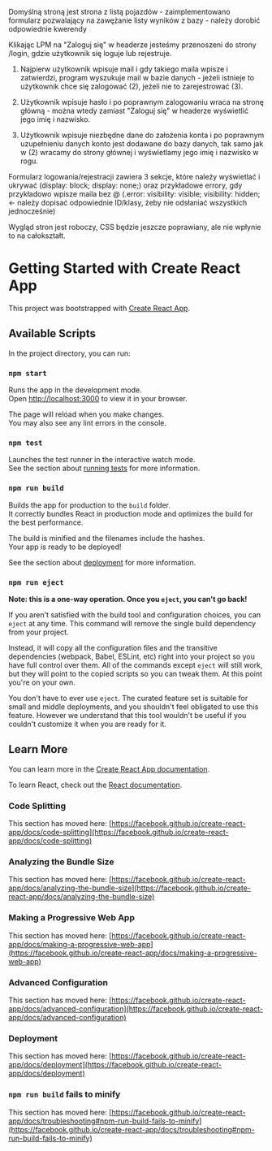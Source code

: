 Domyślną stroną jest strona z listą pojazdów - zaimplementowano formularz pozwalający na zawężanie listy wyników z bazy - należy dorobić odpowiednie kwerendy

Klikając LPM na "Zaloguj się" w headerze jesteśmy przenoszeni do strony /login, gdzie użytkownik się loguje lub rejestruje.

1. Najpierw użytkownik wpisuje mail i gdy takiego maila wpisze i zatwierdzi, program wyszukuje mail w bazie danych - jeżeli istnieje to użytkownik chce się zalogować (2), jeżeli nie to zarejestrować (3).

2. Użytkownik wpisuje hasło i po poprawnym zalogowaniu wraca na stronę główną - można wtedy zamiast "Zaloguj się" w headerze wyświetlić jego imię i nazwisko.

3. Użytkownik wpisuje niezbędne dane do założenia konta i po poprawnym uzupełnieniu danych konto jest dodawane do bazy danych, tak samo jak w (2) wracamy do strony głównej i wyświetlamy jego imię i nazwisko w rogu.

Formularz logowania/rejestracji zawiera 3 sekcje, które należy wyświetlać i ukrywać (display: block; display: none;) oraz przykładowe errory, gdy przykładowo wpisze maila bez @ (.error: visibility: visible; visibility: hidden; <- należy dopisać odpowiednie ID/klasy, żeby nie odsłaniać wszystkich jednocześnie)

Wygląd stron jest roboczy, CSS będzie jeszcze poprawiany, ale nie wpłynie to na całokształt.


# Getting Started with Create React App

This project was bootstrapped with [Create React App](https://github.com/facebook/create-react-app).

## Available Scripts

In the project directory, you can run:

### `npm start`

Runs the app in the development mode.\
Open [http://localhost:3000](http://localhost:3000) to view it in your browser.

The page will reload when you make changes.\
You may also see any lint errors in the console.

### `npm test`

Launches the test runner in the interactive watch mode.\
See the section about [running tests](https://facebook.github.io/create-react-app/docs/running-tests) for more information.

### `npm run build`

Builds the app for production to the `build` folder.\
It correctly bundles React in production mode and optimizes the build for the best performance.

The build is minified and the filenames include the hashes.\
Your app is ready to be deployed!

See the section about [deployment](https://facebook.github.io/create-react-app/docs/deployment) for more information.

### `npm run eject`

**Note: this is a one-way operation. Once you `eject`, you can't go back!**

If you aren't satisfied with the build tool and configuration choices, you can `eject` at any time. This command will remove the single build dependency from your project.

Instead, it will copy all the configuration files and the transitive dependencies (webpack, Babel, ESLint, etc) right into your project so you have full control over them. All of the commands except `eject` will still work, but they will point to the copied scripts so you can tweak them. At this point you're on your own.

You don't have to ever use `eject`. The curated feature set is suitable for small and middle deployments, and you shouldn't feel obligated to use this feature. However we understand that this tool wouldn't be useful if you couldn't customize it when you are ready for it.

## Learn More

You can learn more in the [Create React App documentation](https://facebook.github.io/create-react-app/docs/getting-started).

To learn React, check out the [React documentation](https://reactjs.org/).

### Code Splitting

This section has moved here: [https://facebook.github.io/create-react-app/docs/code-splitting](https://facebook.github.io/create-react-app/docs/code-splitting)

### Analyzing the Bundle Size

This section has moved here: [https://facebook.github.io/create-react-app/docs/analyzing-the-bundle-size](https://facebook.github.io/create-react-app/docs/analyzing-the-bundle-size)

### Making a Progressive Web App

This section has moved here: [https://facebook.github.io/create-react-app/docs/making-a-progressive-web-app](https://facebook.github.io/create-react-app/docs/making-a-progressive-web-app)

### Advanced Configuration

This section has moved here: [https://facebook.github.io/create-react-app/docs/advanced-configuration](https://facebook.github.io/create-react-app/docs/advanced-configuration)

### Deployment

This section has moved here: [https://facebook.github.io/create-react-app/docs/deployment](https://facebook.github.io/create-react-app/docs/deployment)

### `npm run build` fails to minify

This section has moved here: [https://facebook.github.io/create-react-app/docs/troubleshooting#npm-run-build-fails-to-minify](https://facebook.github.io/create-react-app/docs/troubleshooting#npm-run-build-fails-to-minify)
